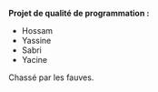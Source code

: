 **Projet de qualité de programmation :**
* Hossam
* Yassine
* Sabri 
* Yacine

Chassé par les fauves.
